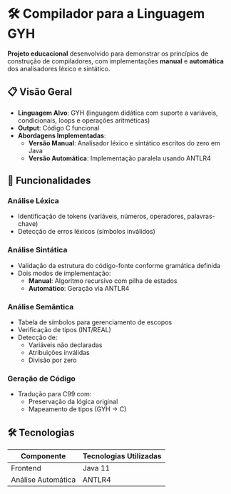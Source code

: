 # 🛠️ Compilador para a Linguagem GYH

**Projeto educacional** desenvolvido para demonstrar os princípios de construção de compiladores, com implementações **manual** e **automática** dos analisadores léxico e sintático.

## 📋 Visão Geral
- **Linguagem Alvo**: GYH (linguagem didática com suporte a variáveis, condicionais, loops e operações aritméticas)
- **Output**: Código C funcional
- **Abordagens Implementadas**:
  - **Versão Manual**: Analisador léxico e sintático escritos do zero em Java
  - **Versão Automática**: Implementação paralela usando ANTLR4

## 🧩 Funcionalidades
### Análise Léxica
- Identificação de tokens (variáveis, números, operadores, palavras-chave)
- Detecção de erros léxicos (símbolos inválidos)

### Análise Sintática
- Validação da estrutura do código-fonte conforme gramática definida
- Dois modos de implementação:
  - **Manual**: Algoritmo recursivo com pilha de estados
  - **Automático**: Geração via ANTLR4

### Análise Semântica
- Tabela de símbolos para gerenciamento de escopos
- Verificação de tipos (INT/REAL)
- Detecção de:
  - Variáveis não declaradas
  - Atribuições inválidas
  - Divisão por zero

### Geração de Código
- Tradução para C99 com:
  - Preservação da lógica original
  - Mapeamento de tipos (GYH → C)

## 🛠️ Tecnologias
| Componente       | Tecnologias Utilizadas |
|------------------|-----------------------|
| Frontend         | Java 11               |
| Análise Automática | ANTLR4               |


